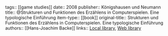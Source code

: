 tags:: [[game studies]]
date:: 2008
publisher:: Königshausen und Neumann
title:: @Strukturen und Funktionen des Erzählens in Computerspielen. Eine typologische Einführung
item-type:: [[book]]
original-title:: Strukturen und Funktionen des Erzählens in Computerspielen. Eine typologische Einführung
authors:: [[Hans-Joachim Backe]]
links:: [Local library](zotero://select/groups/2386895/items/3D2MAA73), [Web library](https://www.zotero.org/groups/2386895/items/3D2MAA73)
